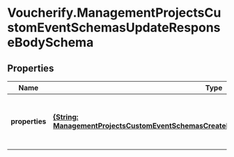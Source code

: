 # Voucherify.ManagementProjectsCustomEventSchemasUpdateResponseBodySchema

## Properties

Name | Type | Description | Notes
------------ | ------------- | ------------- | -------------
**properties** | [**{String: ManagementProjectsCustomEventSchemasCreateRequestBodySchemaPropertiesEntryValue}**](ManagementProjectsCustomEventSchemasCreateRequestBodySchemaPropertiesEntryValue.md) | Defines custom event custom attributes (metadata). | [optional] 


